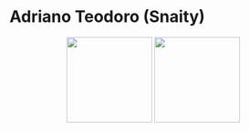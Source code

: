 # Adriano Teodoro (Snaity)

<div width="100%" align="center">
  <img align="center" height="150px" src="https://github-readme-stats.vercel.app/api?username=adrianopteodoro&show_icons=true&theme=radical" />
  <img align="center" height="150px" src="https://github-readme-stats.vercel.app/api/top-langs/?username=adrianopteodoro&theme=radical&layout=compact" />
</div>

<!--
**adrianopteodoro/adrianopteodoro** is a ✨ _special_ ✨ repository because its `README.md` (this file) appears on your GitHub profile.

Here are some ideas to get you started:

- 🔭 I’m currently working on ...
- 🌱 I’m currently learning ...
- 👯 I’m looking to collaborate on ...
- 🤔 I’m looking for help with ...
- 💬 Ask me about ...
- 📫 How to reach me: ...
- 😄 Pronouns: ...
- ⚡ Fun fact: ...
-->
